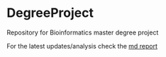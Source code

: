 # DegreeProject
Repository for Bioinformatics master degree project

For the latest updates/analysis check the [md report](https://github.com/CarolinaPB/DegreeProject/blob/master/summarizing/analysis.md])
